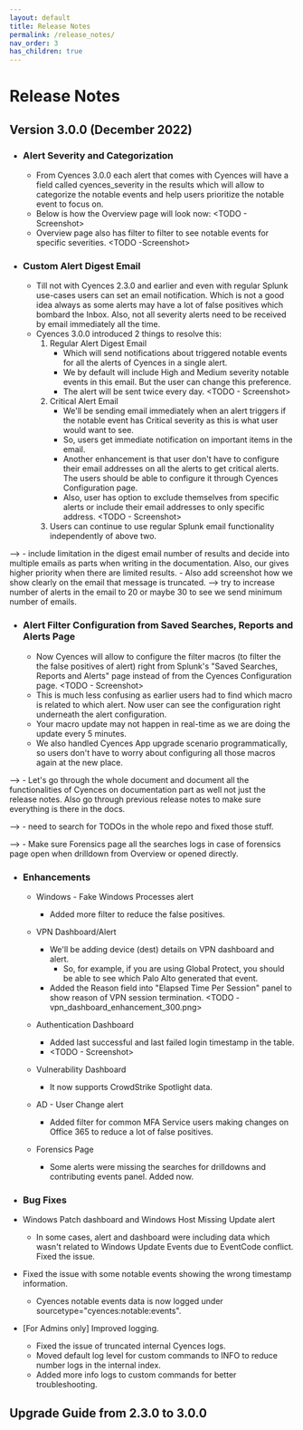 ```yaml
---
layout: default
title: Release Notes
permalink: /release_notes/
nav_order: 3
has_children: true
---
```


# Release Notes

## Version 3.0.0 (December 2022)

* ### Alert Severity and Categorization
    * From Cyences 3.0.0 each alert that comes with Cyences will have a field called cyences_severity in the results which will allow to categorize the notable events and help users prioritize the notable event to focus on.
    * Below is how the Overview page will look now:
        <TODO - Screenshot>
    * Overview page also has filter to filter to see notable events for specific severities.
        <TODO -Screenshot>


* ### Custom Alert Digest Email
    * Till not with Cyences 2.3.0 and earlier and even with regular Splunk use-cases users can set an email notification. Which is not a good idea always as some alerts may have a lot of false positives which bombard the Inbox. Also, not all severity alerts need to be received by email immediately all the time.
    * Cyences 3.0.0 introduced 2 things to resolve this:
        1. Regular Alert Digest Email
            * Which will send notifications about triggered notable events for all the alerts of Cyences in a single alert.
            * We by default will include High and Medium severity notable events in this email. But the user can change this preference.
            * The alert will be sent twice every day.
            <TODO - Screenshot>
        2. Critical Alert Email
            * We'll be sending email immediately when an alert triggers if the notable event has Critical severity as this is what user would want to see.
            * So, users get immediate notification on important items in the email.
            * Another enhancement is that user don't have to configure their email addresses on all the alerts to get critical alerts. The users should be able to configure it through Cyences Configuration page.
            * Also, user has option to exclude themselves from specific alerts or include their email addresses to only specific address.
            <TODO - Screenshot>
        3. Users can continue to use regular Splunk email functionality independently of above two.

--> <TODO> - include limitation in the digest email number of results and decide into multiple emails as parts when writing in the documentation. Also, our gives higher priority when there are limited results.
        - Also add screenshot how we show clearly on the email that message is truncated.
--> <TODO> try to increase number of alerts in the email to 20 or maybe 30 to see we send minimum number of emails. 


* ### Alert Filter Configuration from Saved Searches, Reports and Alerts Page 
    * Now Cyences will allow to configure the filter macros (to filter the the false positives of alert) right from Splunk's "Saved Searches, Reports and Alerts" page instead of from the Cyences Configuration page.
    <TODO - Screenshot>
    * This is much less confusing as earlier users had to find which macro is related to which alert. Now user can see the configuration right underneath the alert configuration.
    * Your macro update may not happen in real-time as we are doing the update every 5 minutes.
    * We also handled Cyences App upgrade scenario programmatically, so users don't have to worry about configuring all those macros again at the new place.


--> <TODO> - Let's go through the whole document and document all the functionalities of Cyences on documentation part as well not just the release notes. Also go through previous release notes to make sure everything is there in the docs.

--> <TODO> - need to search for TODOs in the whole repo and fixed those stuff.

--> <TODO> - Make sure Forensics page all the searches logs in case of forensics page open when drilldown from Overview or opened directly.


* ### Enhancements

    * Windows - Fake Windows Processes alert
        * Added more filter to reduce the false positives.
    
    * VPN Dashboard/Alert
        * We'll be adding device (dest) details on VPN dashboard and alert.
            * So, for example, if you are using Global Protect, you should be able to see which Palo Alto generated that event.
        * Added the Reason field into "Elapsed Time Per Session" panel to show reason of VPN session termination.
        <TODO - vpn_dashboard_enhancement_300.png>

    * Authentication Dashboard
        * Added last successful and last failed login timestamp in the table. 
        * <TODO - Screenshot>
    
    * Vulnerability Dashboard
        * It now supports CrowdStrike Spotlight data.
    
    * AD - User Change alert
        * Added filter for common MFA Service users making changes on Office 365 to reduce a lot of false positives.
    
    * Forensics Page
        * Some alerts were missing the searches for drilldowns and contributing events panel. Added now.


* ### Bug Fixes

* Windows Patch dashboard and Windows Host Missing Update alert
    * In some cases, alert and dashboard were including data which wasn't related to Windows Update Events due to EventCode conflict. Fixed the issue.

* Fixed the issue with some notable events showing the wrong timestamp information.
    * Cyences notable events data is now logged under sourcetype="cyences:notable:events".

* [For Admins only] Improved logging.
    * Fixed the issue of truncated internal Cyences logs.
    * Moved default log level for custom commands to INFO to reduce number logs in the internal index.
    * Added more info logs to custom commands for better troubleshooting.



## Upgrade Guide from 2.3.0 to 3.0.0

